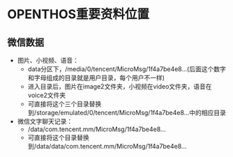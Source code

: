 # OPENTHOS重要资料位置

## 微信数据
   - 图片、小视频、语音：  
      - data分区下，/media/0/tencent/MicroMsg/1f4a7be4e8...(后面这个数字和字母组成的目录就是用户目录，每个用户不一样)
      - 进入目录后，图片在image2文件夹，小视频在video文件夹，语音在voice2文件夹
      - 可直接将这个三个目录替换到/storage/emulated/0/tencent/MicroMsg/1f4a7be4e8...中的相应目录
   - 微信文字聊天记录：  
      - /data/com.tencent.mm/MicroMsg/1f4a7be4e8...
      - 可直接将这个目录替换到/data/data/com.tencent.mm/MicroMsg/1f4a7be4e8...
